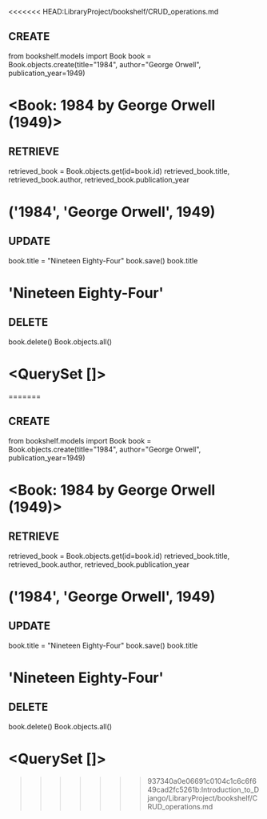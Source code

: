 <<<<<<< HEAD:LibraryProject/bookshelf/CRUD_operations.md
## CREATE
from bookshelf.models import Book
book = Book.objects.create(title="1984", author="George Orwell", publication_year=1949)
# <Book: 1984 by George Orwell (1949)>

## RETRIEVE
retrieved_book = Book.objects.get(id=book.id)
retrieved_book.title, retrieved_book.author, retrieved_book.publication_year
# ('1984', 'George Orwell', 1949)

## UPDATE
book.title = "Nineteen Eighty-Four"
book.save()
book.title
# 'Nineteen Eighty-Four'

## DELETE
book.delete()
Book.objects.all()
# <QuerySet []>
=======
## CREATE
from bookshelf.models import Book
book = Book.objects.create(title="1984", author="George Orwell", publication_year=1949)
# <Book: 1984 by George Orwell (1949)>

## RETRIEVE
retrieved_book = Book.objects.get(id=book.id)
retrieved_book.title, retrieved_book.author, retrieved_book.publication_year
# ('1984', 'George Orwell', 1949)

## UPDATE
book.title = "Nineteen Eighty-Four"
book.save()
book.title
# 'Nineteen Eighty-Four'

## DELETE
book.delete()
Book.objects.all()
# <QuerySet []>
>>>>>>> 937340a0e06691c0104c1c6c6f649cad2fc5261b:Introduction_to_Django/LibraryProject/bookshelf/CRUD_operations.md

